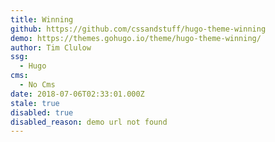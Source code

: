 ```yaml
---
title: Winning
github: https://github.com/cssandstuff/hugo-theme-winning
demo: https://themes.gohugo.io/theme/hugo-theme-winning/
author: Tim Clulow
ssg:
  - Hugo
cms:
  - No Cms
date: 2018-07-06T02:33:01.000Z
stale: true
disabled: true
disabled_reason: demo url not found
---
```


